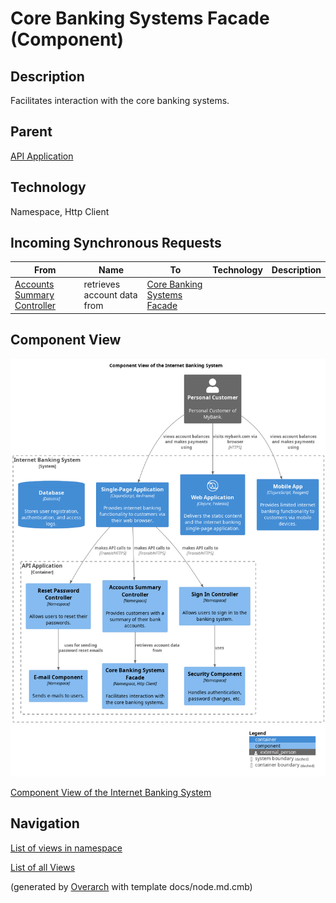 
# Core Banking Systems Facade (Component)
## Description
Facilitates interaction with the core banking systems.

## Parent
[API Application](../../../mybank/digital-banking/internet-banking-system/api-application.md)

## Technology
Namespace, Http Client
## Incoming Synchronous Requests 
| From | Name | To | Technology | Description |
|---|---|---|---|---|
| [Accounts Summary Controller](../../../mybank/digital-banking/internet-banking-system/accounts-summary-controller.md) | retrieves account data from | [Core Banking Systems Facade](../../../mybank/digital-banking/internet-banking-system/core-banking-systems-facade.md) |  |  |

## Component View
![Component View of the Internet Banking System](../../../mybank/digital-banking/internet-banking-system/component-view.png)

[Component View of the Internet Banking System](../../../mybank/digital-banking/internet-banking-system/component-view.md)


## Navigation
[List of views in namespace](./views-in-namespace.md)

[List of all Views](../../../views.md)


(generated by [Overarch](https://github.com/soulspace-org/overarch) with template docs/node.md.cmb)
